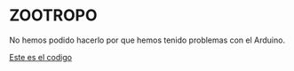 # ZOOTROPO


No hemos podido hacerlo por que hemos tenido problemas con el Arduino. 

[Este es el codigo](https://github.com/ANGEY33/Arduino/blob/main/molinillo.ino.ino)


